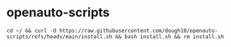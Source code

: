 # openauto-scripts

`cd ~/ && curl -O https://raw.githubusercontent.com/dough10/openauto-scripts/refs/heads/main/install.sh && bash install.sh && rm install.sh`

